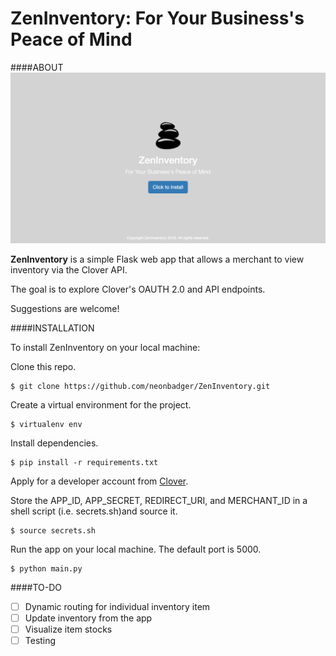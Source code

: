 # ZenInventory: For Your Business's Peace of Mind #

####ABOUT
![](/static/img/cover.png)

**ZenInventory** is a simple Flask web app that allows a merchant to view inventory via the Clover API.

The goal is to explore Clover's OAUTH 2.0 and API endpoints. 

Suggestions are welcome!

####INSTALLATION

To install ZenInventory on your local machine:

Clone this repo.

```
$ git clone https://github.com/neonbadger/ZenInventory.git
```

Create a virtual environment for the project.

```
$ virtualenv env
```
Install dependencies.
```
$ pip install -r requirements.txt
```

Apply for a developer account from [Clover](https://www.clover.com/developers/).

Store the APP_ID, APP_SECRET, REDIRECT_URI, and MERCHANT_ID in a shell script (i.e. secrets.sh)and source it.

```
$ source secrets.sh
```
Run the app on your local machine. The default port is 5000.
```
$ python main.py
```
####TO-DO

- [ ] Dynamic routing for individual inventory item
- [ ] Update inventory from the app
- [ ] Visualize item stocks
- [ ] Testing